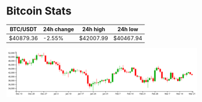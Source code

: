 # Bitcoin Stats

BTC/USDT|24h change|24h high|24h low|
|---|---|---|---|
|$40879.36|-2.55%|$42007.99|$40467.94|

<img src="./chart.svg">
